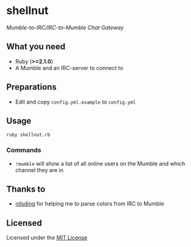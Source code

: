 # shellnut 
_Mumble-to-IRC/IRC-to-Mumble Chat Gateway_

## What you need

* Ruby (**>=2.1.0**)
* A Mumble and an IRC-server to connect to

## Preparations

* Edit and copy `config.yml.example` to `config.yml`

## Usage

`ruby shellnut.rb`

### Commands

* `!mumble` will show a list of all online users on the Mumble and which channel they are in

## Thanks to

* [nilsding](https://github.com/nilsding) for helping me to parse colors from IRC to Mumble

## Licensed

Licensed under the [MIT License](http://opensource.org/licenses/MIT)